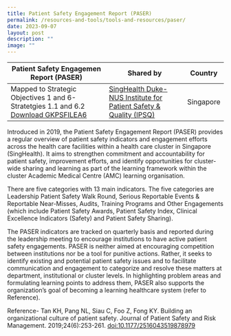 ```yaml
---
title: Patient Safety Engagement Report (PASER)
permalink: /resources-and-tools/tools-and-resources/paser/
date: 2023-09-07
layout: post
description: ""
image: ""
---
```

| Patient Safety Engagemen Report (PASER) | Shared by | Country |
| -------- | -------- | -------- |
| Mapped to Strategic Objectives 1 and 6- Stratetgies 1.1 and 6.2 [Download GKPSFILEA6](/files/gkpsfilea6-20230907.pdf)| [SingHealth Duke-NUS Institute for Patient Safety & Quality (IPSQ)](https://www.singhealthdukenus.com.sg/ipsq)     | Singapore  |


Introduced in 2019, the Patient Safety Engagement Report (PASER) provides a regular overview of patient safety indicators and engagement efforts across the health care facilities within a health care cluster in Singapore (SingHealth). It aims to strengthen commitment and accountability for patient safety, improvement efforts, and identify opportunities for cluster-wide sharing and learning as part of the learning framework within the cluster Academic Medical Centre (AMC) learning organisation. 
              
There are five categories with 13 main indicators. The five categories are Leadership Patient Safety Walk Round, Serious Reportable Events & Reportable Near-Misses, Audits, Training Programs and Other Engagements 
(which include Patient Safety Awards, Patient Safety Index, Clinical Excellence Indicators (Safety) and Patient Safety Sharing).

The PASER indicators are tracked on quarterly basis and reported during the leadership meeting to encourage institutions to have active patient safety engagements. PASER is neither aimed at encouraging competition between institutions nor be a tool for punitive actions. Rather, it seeks to identify existing and potential patient safety issues and to facilitate communication and engagement to categorize and resolve these matters at department, institutional or cluster levels. In highlighting problem areas and formulating learning points to address them, PASER also supports the organization’s goal of becoming a learning healthcare system (refer to Reference). 

Reference- Tan KH, Pang NL, Siau C, Foo Z, Fong KY. Building an organizational culture of patient safety. Journal of Patient Safety and Risk Management. 2019;24(6):253-261. [doi:10.1177/2516043519878979 ](doi:10.1177/2516043519878979 )